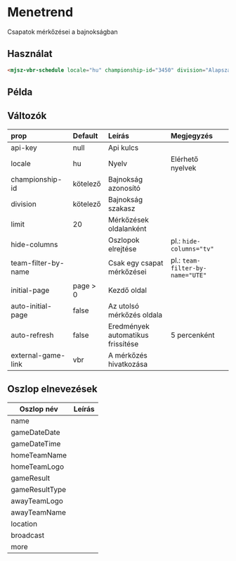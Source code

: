 # Menetrend

Csapatok mérkőzései a bajnokságban

## Használat

```html
<mjsz-vbr-schedule locale="hu" championship-id="3450" division="Alapszakasz" timezone-selector />
```

## Példa

<ClientOnly>
  <mjsz-vbr-schedule
    locale="hu"
    championship-id="3450"
    division="Alapszakasz"
    timezone-selector
    auto-initial-page
    auto-refresh
  />
</ClientOnly>

## Változók

| prop                | Default  | Leírás                            | Megjegyzés                       |
| :------------------ | :------- | :-------------------------------- | :------------------------------- |
| api-key             | null     | Api kulcs                         |
| locale              | hu       | Nyelv                             | Elérhető nyelvek                 |
| championship-id     | kötelező | Bajnokság azonosító               |
| division            | kötelező | Bajnokság szakasz                 |
| limit               | 20       | Mérkőzések oldalanként            |
| hide-columns        |          | Oszlopok elrejtése                | pl.: `hide-columns="tv"`         |
| team-filter-by-name |          | Csak egy csapat mérkőzései        | pl.: `team-filter-by-name="UTE"` |
| initial-page        | page > 0 | Kezdő oldal                       |                                  |
| auto-initial-page   | false    | Az utolsó mérkőzés oldala         |                                  |
| auto-refresh        | false    | Eredmények automatikus frissítése | 5 percenként                     |
| external-game-link  | vbr      | A mérkőzés hivatkozása            |                                  |

## Oszlop elnevezések

| Oszlop név     | Leírás |
| -------------- | ------ |
| name           |
| gameDateDate   |
| gameDateTime   |
| homeTeamName   |
| homeTeamLogo   |
| gameResult     |
| gameResultType |
| awayTeamLogo   |
| awayTeamName   |
| location       |
| broadcast      |
| more           |
